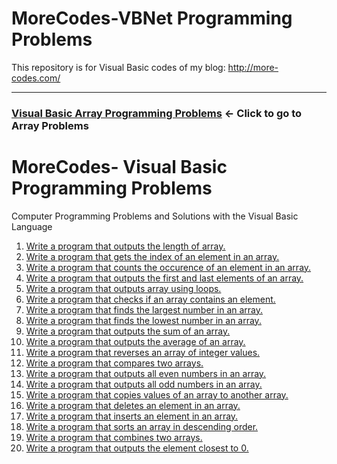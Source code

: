 # MoreCodes-VBNet Programming Problems
This repository is for Visual Basic codes of my blog: http://more-codes.com/

- - - -
### [Visual Basic Array Programming Problems](Arrays/) <- Click to go to Array Problems

# MoreCodes- Visual Basic Programming Problems
Computer Programming Problems and Solutions with the Visual Basic Language

1. <a href="https://github.com/ArjunAranetaCodes/MoreCodes-Go/blob/master/Arrays/problem1.go" target="_blank">Write a program that outputs the length of array.</a>
2. <a href="https://github.com/ArjunAranetaCodes/MoreCodes-Go/blob/master/Arrays/problem2.go" target="_blank">Write a program that gets the index of an element in an array.</a>
3. <a href="https://github.com/ArjunAranetaCodes/MoreCodes-Go/blob/master/Arrays/problem3.go" target="_blank">Write a program that counts the occurence of an element in an array.</a>
4. <a href="https://github.com/ArjunAranetaCodes/MoreCodes-Go/blob/master/Arrays/problem4.go" target="_blank">Write a program that outputs the first and last elements of an array.</a>
5. <a href="https://github.com/ArjunAranetaCodes/MoreCodes-Go/blob/master/Arrays/problem5.go" target="_blank">Write a program that outputs array using loops.</a>
6. <a href="https://github.com/ArjunAranetaCodes/MoreCodes-Go/blob/master/Arrays/problem6.go" target="_blank">Write a program that checks if an array contains an element.</a>
7. <a href="https://github.com/ArjunAranetaCodes/MoreCodes-Go/blob/master/Arrays/problem7.go" target="_blank">Write a program that finds the largest number in an array.</a>
8. <a href="https://github.com/ArjunAranetaCodes/MoreCodes-Go/blob/master/Arrays/problem8.go" target="_blank">Write a program that finds the lowest number in an array.</a>
9. <a href="https://github.com/ArjunAranetaCodes/MoreCodes-Go/blob/master/Arrays/problem9.go" target="_blank">Write a program that outputs the sum of an array.</a>
10. <a href="https://github.com/ArjunAranetaCodes/MoreCodes-Go/blob/master/Arrays/problem10.go" target="_blank">Write a program that outputs the average of an array.</a>
11. <a href="https://github.com/ArjunAranetaCodes/MoreCodes-Go/blob/master/Arrays/problem11.go" target="_blank">Write a program that reverses an array of integer values.</a>
12. <a href="https://github.com/ArjunAranetaCodes/MoreCodes-Go/blob/master/Arrays/problem12.go" target="_blank">Write a program that compares two arrays.</a>
13. <a href="https://github.com/ArjunAranetaCodes/MoreCodes-Go/blob/master/Arrays/problem13.go" target="_blank">Write a program that outputs all even numbers in an array.</a>
14. <a href="https://github.com/ArjunAranetaCodes/MoreCodes-Go/blob/master/Arrays/problem14.go" target="_blank">Write a program that outputs all odd numbers in an array.</a>
15. <a href="https://github.com/ArjunAranetaCodes/MoreCodes-Go/blob/master/Arrays/problem15.go" target="_blank">Write a program that copies values of an array to another array.</a>
16. <a href="https://github.com/ArjunAranetaCodes/MoreCodes-Go/blob/master/Arrays/problem16.go" target="_blank">Write a program that deletes an element in an array.</a>
17. <a href="https://github.com/ArjunAranetaCodes/MoreCodes-Go/blob/master/Arrays/problem17.go" target="_blank">Write a program that inserts an element in an array.</a>
18. <a href="https://github.com/ArjunAranetaCodes/MoreCodes-Go/blob/master/Arrays/problem18.go" target="_blank">Write a program that sorts an array in descending order.</a>
19. <a href="https://github.com/ArjunAranetaCodes/MoreCodes-Go/blob/master/Arrays/problem19.go" target="_blank">Write a program that combines two arrays.</a>
20. <a href="https://github.com/ArjunAranetaCodes/MoreCodes-Go/blob/master/Arrays/problem20.go" target="_blank">Write a program that outputs the element closest to 0.</a>

